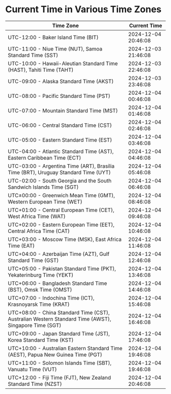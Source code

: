 # Current Time in Various Time Zones

| Time Zone | Current Time |
|-----------|--------------|
| UTC-12:00 - Baker Island Time (BIT) | 2024-12-04 20:46:08 |
| UTC-11:00 - Niue Time (NUT), Samoa Standard Time (SST) | 2024-12-03 21:46:08 |
| UTC-10:00 - Hawaii-Aleutian Standard Time (HAST), Tahiti Time (TAHT) | 2024-12-03 22:46:08 |
| UTC-09:00 - Alaska Standard Time (AKST) | 2024-12-03 23:46:08 |
| UTC-08:00 - Pacific Standard Time (PST) | 2024-12-04 00:46:08 |
| UTC-07:00 - Mountain Standard Time (MST) | 2024-12-04 01:46:08 |
| UTC-06:00 - Central Standard Time (CST) | 2024-12-04 02:46:08 |
| UTC-05:00 - Eastern Standard Time (EST) | 2024-12-04 03:46:08 |
| UTC-04:00 - Atlantic Standard Time (AST), Eastern Caribbean Time (ECT) | 2024-12-04 04:46:08 |
| UTC-03:00 - Argentina Time (ART), Brasília Time (BRT), Uruguay Standard Time (UYT) | 2024-12-04 05:46:08 |
| UTC-02:00 - South Georgia and the South Sandwich Islands Time (SGT) | 2024-12-04 06:46:08 |
| UTC±00:00 - Greenwich Mean Time (GMT), Western European Time (WET) | 2024-12-04 08:46:08 |
| UTC+01:00 - Central European Time (CET), West Africa Time (WAT) | 2024-12-04 09:46:08 |
| UTC+02:00 - Eastern European Time (EET), Central Africa Time (CAT) | 2024-12-04 10:46:08 |
| UTC+03:00 - Moscow Time (MSK), East Africa Time (EAT) | 2024-12-04 11:46:08 |
| UTC+04:00 - Azerbaijan Time (AZT), Gulf Standard Time (GST) | 2024-12-04 12:46:08 |
| UTC+05:00 - Pakistan Standard Time (PKT), Yekaterinburg Time (YEKT) | 2024-12-04 13:46:08 |
| UTC+06:00 - Bangladesh Standard Time (BST), Omsk Time (OMST) | 2024-12-04 14:46:08 |
| UTC+07:00 - Indochina Time (ICT), Krasnoyarsk Time (KRAT) | 2024-12-04 15:46:08 |
| UTC+08:00 - China Standard Time (CST), Australian Western Standard Time (AWST), Singapore Time (SGT) | 2024-12-04 16:46:08 |
| UTC+09:00 - Japan Standard Time (JST), Korea Standard Time (KST) | 2024-12-04 17:46:08 |
| UTC+10:00 - Australian Eastern Standard Time (AEST), Papua New Guinea Time (PGT) | 2024-12-04 19:46:08 |
| UTC+11:00 - Solomon Islands Time (SBT), Vanuatu Time (VUT) | 2024-12-04 19:46:08 |
| UTC+12:00 - Fiji Time (FJT), New Zealand Standard Time (NZST) | 2024-12-04 20:46:08 |
